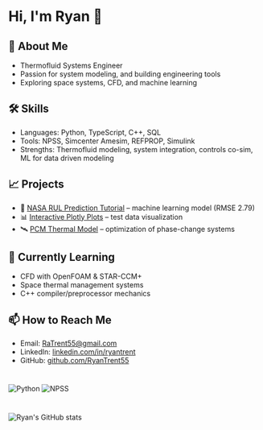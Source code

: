 # Hi, I'm Ryan 👋

## 🚀 About Me
- Thermofluid Systems Engineer 
- Passion for system modeling, and building engineering tools
- Exploring space systems, CFD, and machine learning

## 🛠️ Skills
- Languages: Python, TypeScript, C++, SQL
- Tools: NPSS, Simcenter Amesim, REFPROP, Simulink
- Strengths: Thermofluid modeling, system integration, controls co-sim, ML for data driven modeling

## 📈 Projects
- 🔬 [NASA RUL Prediction Tutorial](https://github.com/ratrent55/NASA_RUL) – machine learning model (RMSE 2.79)
- 📊 [Interactive Plotly Plots](https://github.com/ratrent55/plotly_test_data) – test data visualization
- 🛰️ [PCM Thermal Model](https://github.com/YourRepo/PCM-Thermal-Model) – optimization of phase-change systems

## 🌱 Currently Learning
- CFD with OpenFOAM & STAR-CCM+
- Space thermal management systems
- C++ compiler/preprocessor mechanics

## 📫 How to Reach Me
- Email: [RaTrent55@gmail.com](mailto:RaTrent55@gmail.com)
- LinkedIn: [linkedin.com/in/ryantrent](https://linkedin.com/in/ryantrent)
- GitHub: [github.com/RyanTrent55](https://github.com/RyanTrent55)

#
![Python](https://img.shields.io/badge/Python-3.11-blue?logo=python)
![NPSS](https://img.shields.io/badge/NPSS-C++-lightgrey)

#
![Ryan's GitHub stats](https://github-readme-stats.vercel.app/api?username=ratrent55&show_icons=true&theme=dark)
